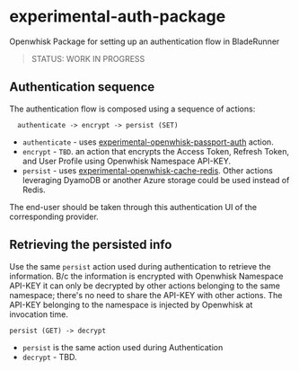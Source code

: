 # experimental-auth-package
Openwhisk Package for setting up an authentication flow in BladeRunner

> STATUS: WORK IN PROGRESS

## Authentication sequence

The authentication flow is composed using a sequence of actions:

```
  authenticate -> encrypt -> persist (SET)
```

* `authenticate` - uses [experimental-openwhisk-passport-auth](https://git.corp.adobe.com/bladerunner/experimental-openwhisk-passport-auth) action.
* `encrypt` - `TBD`. an action that encrypts the Access Token, Refresh Token, and User Profile using Openwhisk Namespace API-KEY.
* `persist` - uses [experimental-openwhisk-cache-redis](https://git.corp.adobe.com/bladerunner/experimental-openwhisk-cache-redis). Other actions leveraging DyamoDB or another Azure storage could be used instead of Redis.

The end-user should be taken through this authentication UI of the corresponding provider.

## Retrieving the persisted info

Use the same `persist` action used during authentication to retrieve the information. B/c the information is encrypted with Openwhisk Namespace API-KEY it can only be decrypted by other actions belonging to the same namespace; there's no need to share the API-KEY with other actions. The API-KEY belonging to the namespace is injected by Openwhisk at invocation time.

```
persist (GET) -> decrypt
```
* `persist` is the same action used during Authentication
* `decrypt` - TBD.

